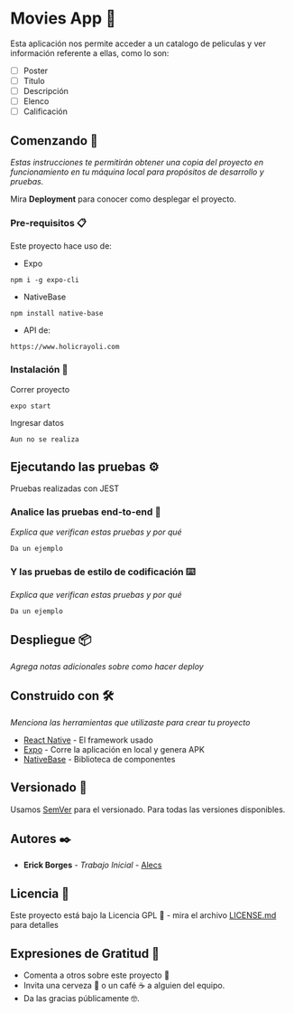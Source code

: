 # Movies App 🍿

Esta aplicación nos permite acceder a un catalogo de peliculas y ver información referente a ellas, como lo son:
 - [ ] Poster
 - [ ] Titulo
 - [ ] Descripción
 - [ ] Elenco
 - [ ] Calificación

## Comenzando 🚀
_Estas instrucciones te permitirán obtener una copia del proyecto en funcionamiento en tu máquina local para propósitos de desarrollo y pruebas._

Mira **Deployment** para conocer como desplegar el proyecto.

### Pre-requisitos 📋

Este proyecto hace uso de:
- Expo
```
npm i -g expo-cli
```

- NativeBase
```
npm install native-base
```

- API de:
```
https://www.holicrayoli.com
```

### Instalación 🔧

Correr proyecto

```
expo start
```

Ingresar datos

```
Aun no se realiza
```

## Ejecutando las pruebas ⚙️

Pruebas realizadas con JEST

### Analice las pruebas end-to-end 🔩

_Explica que verifican estas pruebas y por qué_

```
Da un ejemplo
```

### Y las pruebas de estilo de codificación ⌨️

_Explica que verifican estas pruebas y por qué_

```
Da un ejemplo
```

## Despliegue 📦

_Agrega notas adicionales sobre como hacer deploy_

## Construido con 🛠️

_Menciona las herramientas que utilizaste para crear tu proyecto_

* [React Native](https://reactnative.dev) - El framework usado
* [Expo](https://docs.expo.dev) - Corre la aplicación en local y genera APK
* [NativeBase](https://nativebase.io) - Biblioteca de componentes

## Versionado 📌

Usamos [SemVer](http://semver.org/) para el versionado. Para todas las versiones disponibles.

## Autores ✒️

* **Erick Borges** - *Trabajo Inicial* - [Alecs](https://github.com/villanuevand)

## Licencia 📄

Este proyecto está bajo la Licencia GPL 🐧  - mira el archivo [LICENSE.md](LICENSE.md) para detalles

## Expresiones de Gratitud 🎁

* Comenta a otros sobre este proyecto 📢
* Invita una cerveza 🍺 o un café ☕ a alguien del equipo. 
* Da las gracias públicamente 🤓.